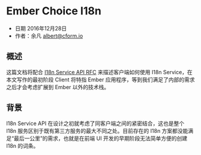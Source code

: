 # Ember Choice I18n

- 日期 2016年12月28日
- 作者：余凡 albert@cform.io

## 概述

这篇文档将配合 [I18n Service API RFC](https://github.com/choice-form/rfcs/blob/i18n-service-api/i18n-service-api.md) 来描述客户端如何使用 I18n Service，在本文写作的最初阶段 Client 将特指 Ember 应用程序，等到我们满足了内部的需求之后才会考虑扩展到 Ember 以外的技术栈。

## 背景

I18n Service API 在设计之初就考虑了同客户端之间的紧密结合，这也是整个 I18n 服务区别于既有第三方服务的最大不同之处。目前存在的 I18n 方案都没能满足“最后一公里”的需求，也就是在前端 UI 开发的早期阶段无法简单方便的创建 I18n 的词条。